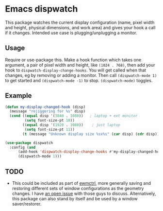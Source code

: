 # Emacs dispwatch #

This package watches the current display configuration (name, pixel width and height,
physical dimensions, and work area) and gives your hook a call if it changes.
Intended use case is plugging/unplugging a monitor.

## Usage ##

Require or use-package this. Make a hook function which takes one argument, a pair of
pixel width and height, like `(1024 . 768)`, then add your hook to
`dispwatch-display-change-hooks`. You will get called when that changes, eg by removing
or adding a monitor.  Then call `(dispwatch-mode 1)` to get started and `(dispwatch-mode -1)`
to stop. `(dispwatch-mode)` toggles.

## Example ##

```lisp
(defun my-display-changed-hook (disp)
  (message "rejiggering for %s" disp)
  (cond ((equal disp '(3840 . 1080))   ; laptop + ext monitor
         (setq font-size-pt 10))
        ((equal disp '(1920 . 1080))    ; just laptop
         (setq font-size-pt 11))
        (t (message "Unknown display size %sx%s" (car disp) (cdr disp)))))

(use-package dispwatch
  :config (and
      (add-hook 'dispwatch-display-change-hooks #'my-display-changed-hook)
      (dispwatch-mode 1)))
```

## TODO ##

* This could be included as part of [ewmctrl](https://github.com/flexibeast/ewmctrl), more generally saving and restoring different sets of window configurations as the geometry changes. I have [an open issue](https://github.com/flexibeast/ewmctrl/issues/13) with those guys to discuss. Alternatively, this package can also stand by itself and be used by a window saver/restorer.
